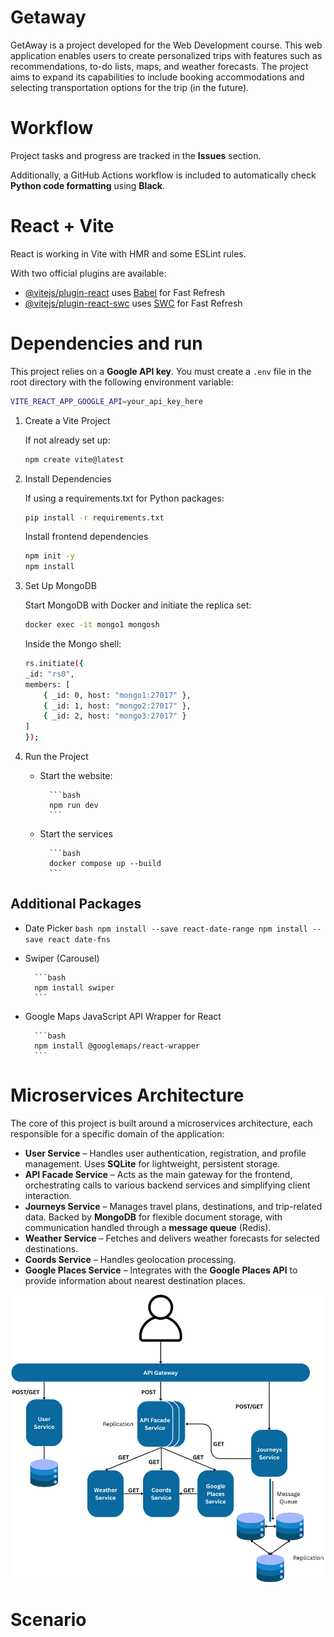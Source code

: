 # Getaway

GetAway is a project developed for the Web Development course. This web application enables users to create personalized trips with features such as recommendations, to-do lists, maps, and weather forecasts. The project aims to expand its capabilities to include booking accommodations and selecting transportation options for the trip (in the future).

# Workflow

Project tasks and progress are tracked in the **Issues** section.

Additionally, a GitHub Actions workflow is included to automatically check **Python code formatting** using **Black**.

# React + Vite

React is working in Vite with HMR and some ESLint rules.

With two official plugins are available:

- [@vitejs/plugin-react](https://github.com/vitejs/vite-plugin-react/blob/main/packages/plugin-react/README.md) uses [Babel](https://babeljs.io/) for Fast Refresh
- [@vitejs/plugin-react-swc](https://github.com/vitejs/vite-plugin-react-swc) uses [SWC](https://swc.rs/) for Fast Refresh

# Dependencies and run

This project relies on a **Google API key**. You must create a `.env` file in the root directory with the following environment variable:

```bash
VITE_REACT_APP_GOOGLE_API=your_api_key_here
```

1. Create a Vite Project

    If not already set up:

    ```bash
    npm create vite@latest
    ```

2. Install Dependencies

    If using a requirements.txt for Python packages:

    ```bash
    pip install -r requirements.txt
    ```

    Install frontend dependencies

    ```bash
    npm init -y
    npm install
    ```

3. Set Up MongoDB

    Start MongoDB with Docker and initiate the replica set:

    ```bash
    docker exec -it mongo1 mongosh
    ```

    Inside the Mongo shell:

    ```bash
    rs.initiate({
    _id: "rs0",
    members: [
        { _id: 0, host: "mongo1:27017" },
        { _id: 1, host: "mongo2:27017" },
        { _id: 2, host: "mongo3:27017" }
    ]
    });
    ```

4. Run the Project

    - Start the website:

            ```bash
            npm run dev
            ```

    - Start the services

            ```bash
            docker compose up --build
            ```

## Additional Packages  

- Date Picker
        ```bash
        npm install --save react-date-range
        npm install --save react date-fns
        ```

- Swiper (Carousel)

        ```bash
        npm install swiper
        ```

- Google Maps JavaScript API Wrapper for React

        ```bash
        npm install @googlemaps/react-wrapper
        ```

# Microservices Architecture

The core of this project is built around a microservices architecture, each responsible for a specific domain of the application:

- **User Service** – Handles user authentication, registration, and profile management. Uses **SQLite** for lightweight, persistent storage.
- **API Facade Service** – Acts as the main gateway for the frontend, orchestrating calls to various backend services and simplifying client interaction.
- **Journeys Service** – Manages travel plans, destinations, and trip-related data. Backed by **MongoDB** for flexible document storage, with communication handled through a **message queue** (Redis).
- **Weather Service** – Fetches and delivers weather forecasts for selected destinations.
- **Coords Service** – Handles geolocation processing.
- **Google Places Service** – Integrates with the **Google Places API** to provide information about nearest destination places.

![Architecture Diagram](./img/GetAway_Micro_Architecture.png)

# Scenario